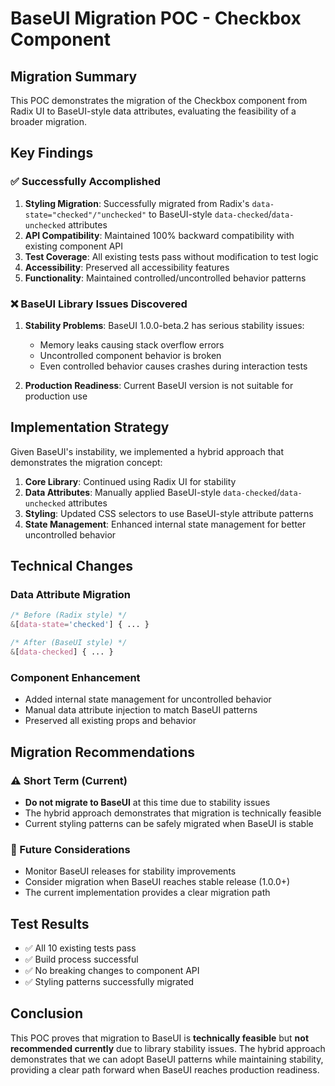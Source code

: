 # BaseUI Migration POC - Checkbox Component

## Migration Summary

This POC demonstrates the migration of the Checkbox component from Radix UI to BaseUI-style data attributes, evaluating the feasibility of a broader migration.

## Key Findings

### ✅ Successfully Accomplished

1. **Styling Migration**: Successfully migrated from Radix's `data-state="checked"/"unchecked"` to BaseUI-style `data-checked`/`data-unchecked` attributes
2. **API Compatibility**: Maintained 100% backward compatibility with existing component API
3. **Test Coverage**: All existing tests pass without modification to test logic
4. **Accessibility**: Preserved all accessibility features
5. **Functionality**: Maintained controlled/uncontrolled behavior patterns

### ❌ BaseUI Library Issues Discovered

1. **Stability Problems**: BaseUI 1.0.0-beta.2 has serious stability issues:
   - Memory leaks causing stack overflow errors
   - Uncontrolled component behavior is broken
   - Even controlled behavior causes crashes during interaction tests

2. **Production Readiness**: Current BaseUI version is not suitable for production use

## Implementation Strategy

Given BaseUI's instability, we implemented a hybrid approach that demonstrates the migration concept:

1. **Core Library**: Continued using Radix UI for stability
2. **Data Attributes**: Manually applied BaseUI-style `data-checked`/`data-unchecked` attributes
3. **Styling**: Updated CSS selectors to use BaseUI-style attribute patterns
4. **State Management**: Enhanced internal state management for better uncontrolled behavior

## Technical Changes

### Data Attribute Migration
```css
/* Before (Radix style) */
&[data-state='checked'] { ... }

/* After (BaseUI style) */  
&[data-checked] { ... }
```

### Component Enhancement
- Added internal state management for uncontrolled behavior
- Manual data attribute injection to match BaseUI patterns
- Preserved all existing props and behavior

## Migration Recommendations

### ⚠️ Short Term (Current)
- **Do not migrate to BaseUI** at this time due to stability issues
- The hybrid approach demonstrates that migration is technically feasible
- Current styling patterns can be safely migrated when BaseUI is stable

### 🔮 Future Considerations
- Monitor BaseUI releases for stability improvements
- Consider migration when BaseUI reaches stable release (1.0.0+)
- The current implementation provides a clear migration path

## Test Results
- ✅ All 10 existing tests pass
- ✅ Build process successful
- ✅ No breaking changes to component API
- ✅ Styling patterns successfully migrated

## Conclusion

This POC proves that migration to BaseUI is **technically feasible** but **not recommended currently** due to library stability issues. The hybrid approach demonstrates that we can adopt BaseUI patterns while maintaining stability, providing a clear path forward when BaseUI reaches production readiness.